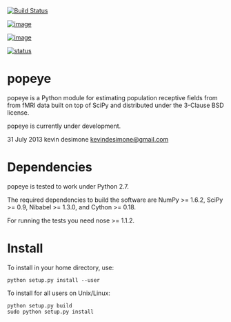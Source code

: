 [![Build Status](https://api.travis-ci.org/kdesimone/popeye.svg?branch=master)](https://travis-ci.org/kdesimone/popeye/)

[![image](https://circleci.com/gh/kdesimone/popeye.svg?style=shield&circle-token=:circle-token)](https://circleci.com/gh/kdesimone/popeye)

[![image](https://coveralls.io/repos/github/kdesimone/popeye/badge.svg?branch=master)](https://coveralls.io/github/kdesimone/popeye?branch=master)

[![status](http://joss.theoj.org/papers/053a64ce9fda79e99fe8a703e30e4786/status.svg)](http://joss.theoj.org/papers/053a64ce9fda79e99fe8a703e30e4786)


popeye
======

popeye is a Python module for estimating population receptive fields
from from fMRI data built on top of SciPy and distributed under the
3-Clause BSD license.

popeye is currently under development.

31 July 2013 kevin desimone <kevindesimone@gmail.com>

Dependencies
============

popeye is tested to work under Python 2.7.

The required dependencies to build the software are NumPy &gt;= 1.6.2,
SciPy &gt;= 0.9, Nibabel &gt;= 1.3.0, and Cython &gt;= 0.18.

For running the tests you need nose &gt;= 1.1.2.

Install
=======

To install in your home directory, use:

    python setup.py install --user

To install for all users on Unix/Linux:

    python setup.py build
    sudo python setup.py install
